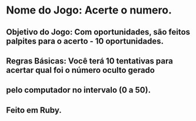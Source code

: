 # Nome do Jogo: Acerte o numero.
## Objetivo do Jogo: Com oportunidades, são feitos palpites para o acerto - 10 oportunidades.
## Regras Básicas: Você terá 10 tentativas para acertar qual foi o número oculto gerado
## pelo computador no intervalo (0 a 50).
## Feito em Ruby.
